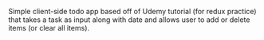 Simple client-side todo app based off of Udemy tutorial (for redux practice) that takes a task as input along with date and allows user to add or delete items (or clear all items). 